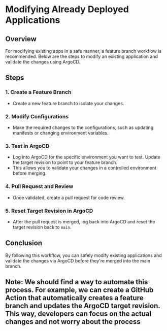 # Modifying Already Deployed Applications

## Overview

For modifying existing apps in a safe manner, a feature branch workflow is recommended. Below are the steps to modify an existing application and validate the changes using ArgoCD.

## Steps

### 1. Create a Feature Branch

- Create a new feature branch to isolate your changes.

### 2. Modify Configurations

- Make the required changes to the configurations, such as updating manifests or changing environment variables.

### 3. Test in ArgoCD

- Log into ArgoCD for the specific environment you want to test. Update the target revision to point to your feature branch.
- This allows you to validate your changes in a controlled environment before merging.

### 4. Pull Request and Review

- Once validated, create a pull request for code review.

### 5. Reset Target Revision in ArgoCD

- After the pull request is merged, log back into ArgoCD and reset the target revision back to `main`.

## Conclusion

By following this workflow, you can safely modify existing applications and validate the changes via ArgoCD before they're merged into the main branch.

## Note: We should find a way to automate this process. For example, we can create a GitHub Action that automatically creates a feature branch and updates the ArgoCD target revision. This way, developers can focus on the actual changes and not worry about the process
